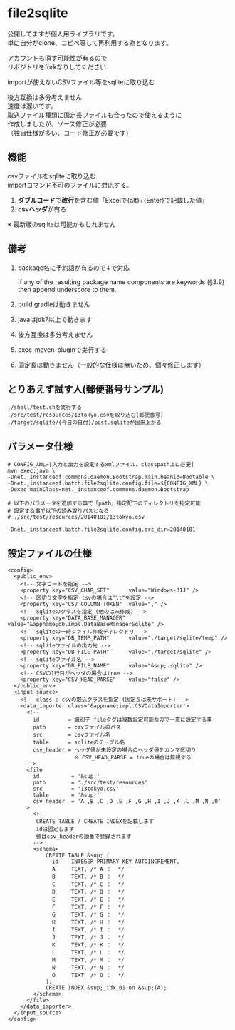 file2sqlite
======================

公開してますが個人用ライブラリです。  
単に自分がclone、コピペ等して再利用する為となります。  

アカウントも消す可能性が有るので  
リポジトリをforkなりしてください  

importが使えないCSVファイル等をsqliteに取り込む   

後方互換は多分考えません  
速度は遅いです。  
取込ファイル種類に固定長ファイルも合ったので使えるように  
作成しましたが、ソース修正が必要  
（独自仕様が多い、コード修正が必要です）  

機能
------
csvファイルをsqliteに取り込む  
importコマンド不可のファイルに対応する。  

1. **ダブルコード**で**改行**を含む値「Excelで{alt}+{Enter}で記載した値」  
2. **csvヘッダ**が有る

※ 最新版のsqliteは可能かもしれません

備考
------
1. package名に予約語が有るので↓で対応

    If any of the resulting package name components are keywords (§3.9) then append underscore to them.
2. build.gradleは動きません
3. javaはjdk7以上で動きます
4. 後方互換は多分考えません
5. exec-maven-pluginで実行する
6. 固定長は動きません（一般的な仕様は無いため、個々修正します）

とりあえず試す人(郵便番号サンプル)
------
    ./shell/test.shを実行する
    ./src/test/resources/13tokyo.csvを取り込む(郵便番号)
    ./target/sqlite/{今日の日付}/post.sqliteが出来上がる

パラメータ仕様
------
    # CONFIG_XML=[入力と出力を設定するxmlファイル。classpath上に必要]
    mvn exec:java \
    -Dnet._instanceof.commons.daemon.Bootstrap.main.beanid=Bootable \
    -Dnet._instanceof.batch.file2sqlite.config.file=${CONFIG_XML} \
    -Dexec.mainClass=net._instanceof.commons.daemon.Bootstrap

    # 以下のパラメータを追加する事で「path」指定配下のディレクトリを指定可能
    # 設定する事で以下の読み取りパスとなる
    # ./src/test/resources/20140101/13tokyo.csv

    -Dnet._instanceof.batch.file2sqlite.config.src_dir=20140101

設定ファイルの仕様
------
    <config>
      <public_env>
        <!-- 文字コードを指定 -->
        <property key="CSV_CHAR_SET"      value="Windows-31J" />
        <!-- 区切り文字を指定 tsvの場合は"\t"を設定 -->
        <property key="CSV_COLUMN_TOKEN"  value="," />
        <!-- Sqliteのクラスを指定 (他のは未作成) -->
        <property key="DATA_BASE_MANAGER" value="&appname;db.impl.DataBaseManagerSqlite" />
        <!-- sqliteの一時ファイル作成ディレクトリ -->
        <property key="DB_TEMP_PATH"      value="./target/sqlite/temp" />
        <!-- sqliteファイルの出力先 -->
        <property key="DB_FILE_PATH"      value="./target/sqlite" />
        <!-- sqliteファイル名 -->
        <property key="DB_FILE_NAME"      value="&sup;.sqlite" />
        <!-- CSVの1行目がヘッダの場合はtrue -->
        <property key="CSV_HEAD_PARSE"    value="false" />
      </public_env>
      <input_source>
        <!-- class : csvの取込クラスを指定 (固定長は未サポート) -->
        <data_importer class='&appname;impl.CSVDataImporter'>
          <!--
            id         = 識別子 fileタグは複数設定可能なので一意に設定する事
            path       = csvファイルのパス
            src        = csvファイル名
            table      = sqliteのテーブル名
            csv_header = ヘッダ値が未設定の場合のヘッダ値をカンマ区切り
                         ※ CSV_HEAD_PARSE = trueの場合は無視する
          -->
          <file
            id          = '&sup;'
            path        = './src/test/resources'
            src         = '13tokyo.csv'
            table       = '&sup;'
            csv_header  = 'A ,B ,C ,D ,E ,F ,G ,H ,I ,J ,K ,L ,M ,N ,O'
          >
            <!--
             CREATE TABLE / CREATE INDEXを記載します
             idは固定します
             値はcsv_headerの順番で登録されます
            -->
            <schema>
                CREATE TABLE &sup; (
                  id    INTEGER PRIMARY KEY AUTOINCREMENT,
                  A     TEXT, /* A ：  */
                  B     TEXT, /* B ：  */
                  C     TEXT, /* C ：  */
                  D     TEXT, /* D ：  */
                  E     TEXT, /* E ：  */
                  F     TEXT, /* F ：  */
                  G     TEXT, /* G ：  */
                  H     TEXT, /* H ：  */
                  I     TEXT, /* I ：  */
                  J     TEXT, /* J ：  */
                  K     TEXT, /* K ：  */
                  L     TEXT, /* L ：  */
                  M     TEXT, /* M ：  */
                  N     TEXT, /* N ：  */
                  O     TEXT  /* O ：  */
                );
                CREATE INDEX &sup;_idx_01 on &sup;(A);
            </schema>
          </file>
        </data_importer>
      </input_source>
    </config>
